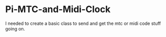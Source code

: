 Pi-MTC-and-Midi-Clock
====================

I needed to create a basic class to send and get the mtc or midi code stuff going on.  

